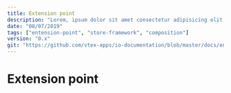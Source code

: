 ```yaml
---
title: Extension point
description: "Lorem, ipsum dolor sit amet consectetur adipisicing elit. Nobis sit, magnam amet delectus harum, quis hic est quod laudantium nostrum, quo vero. Nisi obcaecati aut minus ipsam ratione possimus aliquam!"
date: "08/07/2019"
tags: ["entension-point", "store-framework", "composition"]
version: "0.x"
git: "https://github.com/vtex-apps/io-documentation/blob/master/docs/en/Glossary/extension-point.md"
---
```


# Extension point
